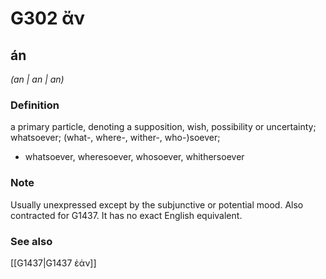 # G302 ἄν

## án

_(an | an | an)_

### Definition

a primary particle, denoting a supposition, wish, possibility or uncertainty; whatsoever; (what-, where-, wither-, who-)soever; 

- whatsoever, wheresoever, whosoever, whithersoever

### Note

Usually unexpressed except by the subjunctive or potential mood. Also contracted for G1437. It has no exact English equivalent.

### See also

[[G1437|G1437 ἐάν]]
